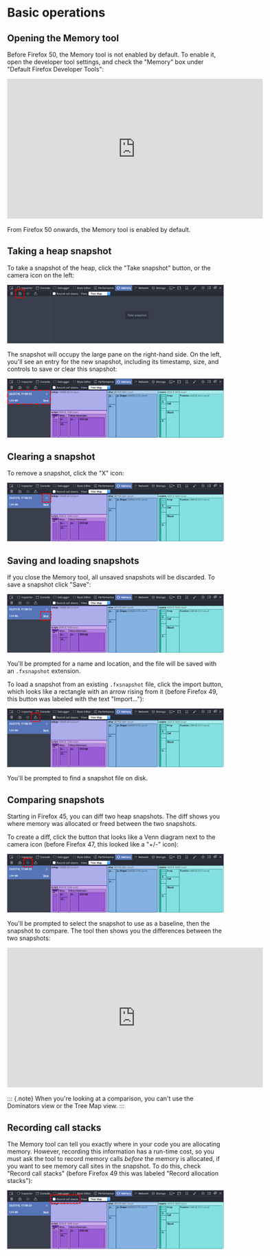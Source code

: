 # Basic operations

## Opening the Memory tool

Before Firefox 50, the Memory tool is not enabled by default. To enable
it, open the developer tool settings, and check the "Memory" box under
"Default Firefox Developer Tools":

<iframe width="595" height="325" src="https://www.youtube.com/embed/qi-0CoCOXw" title="YouTube video player" frameborder="0" allow="accelerometer; autoplay; clipboard-write; encrypted-media; gyroscope; picture-in-picture"></iframe>

From Firefox 50 onwards, the Memory tool is enabled by default.

## Taking a heap snapshot 

To take a snapshot of the heap, click the "Take snapshot" button, or
the camera icon on the left:

![memoryimage1](../img/memory-1-small.png)

The snapshot will occupy the large pane on the right-hand side. On the
left, you'll see an entry for the new snapshot, including its
timestamp, size, and controls to save or clear this snapshot:

![memoryimage2](../img/memory-2-small.png)

## Clearing a snapshot

To remove a snapshot, click the "X" icon:

![memoryimage3](../img/memory-3-small.png)

## Saving and loading snapshots

If you close the Memory tool, all unsaved snapshots will be discarded.
To save a snapshot click "Save":

![memoryimage4](../img/memory-4-small.png)

You'll be prompted for a name and location, and the file will be saved
with an `.fxsnapshot` extension.

To load a snapshot from an existing `.fxsnapshot` file, click the import
button, which looks like a rectangle with an arrow rising from it
(before Firefox 49, this button was labeled with the text
"Import\...\"):

![memoryimage5](../img/memory-5-small.png)

You'll be prompted to find a snapshot file on disk.

## Comparing snapshots

Starting in Firefox 45, you can diff two heap snapshots. The diff shows
you where memory was allocated or freed between the two snapshots.

To create a diff, click the button that looks like a Venn diagram next
to the camera icon (before Firefox 47, this looked like a \"+/-\" icon):

![memoryimage6](../img/memory-6-small.png)

You'll be prompted to select the snapshot to use as a baseline, then
the snapshot to compare. The tool then shows you the differences between
the two snapshots:

<iframe width="595" height="325" src="https://www.youtube.com/embed/3Ow-mdK6b2M" title="YouTube video player" frameborder="0" allow="accelerometer; autoplay; clipboard-write; encrypted-media; gyroscope; picture-in-picture"></iframe>


::: {.note}
When you're looking at a comparison, you can't use the Dominators view
or the Tree Map view.
:::

## Recording call stacks

The Memory tool can tell you exactly where in your code you are
allocating memory. However, recording this information has a run-time
cost, so you must ask the tool to record memory calls *before* the
memory is allocated, if you want to see memory call sites in the
snapshot. To do this, check "Record call stacks" (before Firefox 49
this was labeled "Record allocation stacks"):

![memoryimage7](../img/memory-7-small.png)
